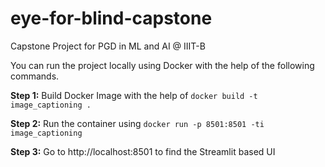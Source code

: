 # eye-for-blind-capstone
Capstone Project for PGD in ML and AI @ IIIT-B 


You can run the project locally using Docker with the help of the following commands.

__Step 1:__ Build Docker Image with the help of `docker build -t image_captioning .`

__Step 2:__ Run the container using `docker run -p 8501:8501 -ti  image_captioning `

__Step 3:__ Go to http://localhost:8501 to find the Streamlit based UI
